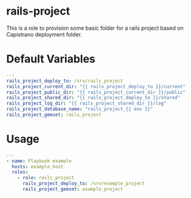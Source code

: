 # rails-project

This is a role to provision some basic folder for a rails project based on
Capistrano deployment folder.

# Default Variables

```yml
---
rails_project_deploy_to: /srv/rails_project
rails_project_current_dir: "{{ rails_project_deploy_to }}/current"
rails_project_public_dir: "{{ rails_project_current_dir }}/public"
rails_project_shared_dir: "{{ rails_project_deploy_to }}/shared"
rails_project_log_dir: "{{ rails_project_shared_dir }}/log"
rails_project_database_name: "rails_project_{{ env }}"
rails_project_gemset: rails_project
```

# Usage

```yml
---
- name: Playbook example
  hosts: example_host
  roles:
    - role: rails_project
      rails_project_deploy_to: /srv/example_project
      rails_project_gemset: example_project
```


